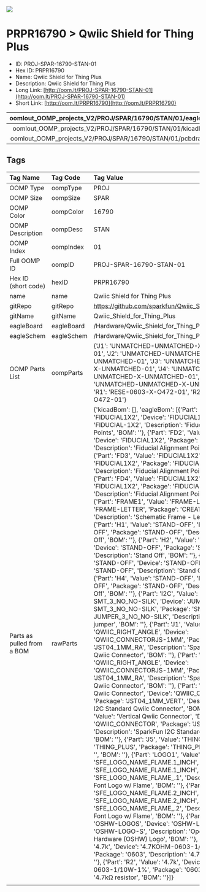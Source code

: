 


  
![][im]
# PRPR16790 > Qwiic Shield for Thing Plus

- ID: PROJ-SPAR-16790-STAN-01
- Hex ID: PRPR16790
- Name: Qwiic Shield for Thing Plus
- Description: Qwiic Shield for Thing Plus
- Long Link: [http://oom.lt/PROJ-SPAR-16790-STAN-01](http://oom.lt/PROJ-SPAR-16790-STAN-01)
- Short Link: [http://oom.lt/PRPR16790](http://oom.lt/PRPR16790)
  

|oomlout_OOMP_projects_V2/PROJ/SPAR/16790/STAN/01/eagleImage.png|oomlout_OOMP_projects_V2/PROJ/SPAR/16790/STAN/01/eagleSchemImage.png|oomlout_OOMP_projects_V2/PROJ/SPAR/16790/STAN/01/kicadPcb3dFront.png|oomlout_OOMP_projects_V2/PROJ/SPAR/16790/STAN/01/kicadPcb3dBack.png|
| :---: | :---: | :---: | :---: |
|oomlout_OOMP_projects_V2/PROJ/SPAR/16790/STAN/01/kicadPcb3d.png|oomlout_OOMP_projects_V2/PROJ/SPAR/16790/STAN/01/bomBack.png|oomlout_OOMP_projects_V2/PROJ/SPAR/16790/STAN/01/bomFront.png|oomlout_OOMP_projects_V2/PROJ/SPAR/16790/STAN/01/pcbdraw.svg|
|oomlout_OOMP_projects_V2/PROJ/SPAR/16790/STAN/01/pcbdrawBack.svg||||

## Tags
  

|Tag Name|Tag Code|Tag Value|
| :--- | :--- | :--- |
|OOMP Type|oompType|PROJ|
|OOMP Size|oompSize|SPAR|
|OOMP Color|oompColor|16790|
|OOMP Description|oompDesc|STAN|
|OOMP Index|oompIndex|01|
|Full OOMP ID|oompID|PROJ-SPAR-16790-STAN-01|
|Hex ID (short code)|hexID|PRPR16790|
|name|name|Qwiic Shield for Thing Plus|
|gitRepo|gitRepo|https://github.com/sparkfun/Qwiic_Shield_for_Thing_Plus|
|gitName|gitName|Qwiic_Shield_for_Thing_Plus|
|eagleBoard|eagleBoard|/Hardware/Qwiic_Shield_for_Thing_Plus.brd|
|eagleSchem|eagleSchem|/Hardware/Qwiic_Shield_for_Thing_Plus.sch|
|OOMP Parts List|oompParts|{'J1': 'UNMATCHED-UNMATCHED-X-UNMATCHED-01', 'J2': 'UNMATCHED-UNMATCHED-X-UNMATCHED-01', 'J3': 'UNMATCHED-UNMATCHED-X-UNMATCHED-01', 'J4': 'UNMATCHED-UNMATCHED-X-UNMATCHED-01', 'J5': 'UNMATCHED-UNMATCHED-X-UNMATCHED-01', 'R1': 'RESE-0603-X-O472-01', 'R2': 'RESE-0603-X-O472-01'}|
|Parts as pulled from a BOM|rawParts|{'kicadBom': [], 'eagleBom': [{'Part': 'FD1', 'Value': 'FIDUCIAL1X2', 'Device': 'FIDUCIAL1X2', 'Package': 'FIDUCIAL-1X2', 'Description': 'Fiducial Alignment Points', 'BOM': ''}, {'Part': 'FD2', 'Value': 'FIDUCIAL1X2', 'Device': 'FIDUCIAL1X2', 'Package': 'FIDUCIAL-1X2', 'Description': 'Fiducial Alignment Points', 'BOM': ''}, {'Part': 'FD3', 'Value': 'FIDUCIAL1X2', 'Device': 'FIDUCIAL1X2', 'Package': 'FIDUCIAL-1X2', 'Description': 'Fiducial Alignment Points', 'BOM': ''}, {'Part': 'FD4', 'Value': 'FIDUCIAL1X2', 'Device': 'FIDUCIAL1X2', 'Package': 'FIDUCIAL-1X2', 'Description': 'Fiducial Alignment Points', 'BOM': ''}, {'Part': 'FRAME1', 'Value': 'FRAME-LETTER', 'Device': 'FRAME-LETTER', 'Package': 'CREATIVE_COMMONS', 'Description': 'Schematic Frame - Letter', 'BOM': ''}, {'Part': 'H1', 'Value': 'STAND-OFF', 'Device': 'STAND-OFF', 'Package': 'STAND-OFF', 'Description': 'Stand Off', 'BOM': ''}, {'Part': 'H2', 'Value': 'STAND-OFF', 'Device': 'STAND-OFF', 'Package': 'STAND-OFF', 'Description': 'Stand Off', 'BOM': ''}, {'Part': 'H3', 'Value': 'STAND-OFF', 'Device': 'STAND-OFF', 'Package': 'STAND-OFF', 'Description': 'Stand Off', 'BOM': ''}, {'Part': 'H4', 'Value': 'STAND-OFF', 'Device': 'STAND-OFF', 'Package': 'STAND-OFF', 'Description': 'Stand Off', 'BOM': ''}, {'Part': 'I2C', 'Value': 'JUMPER-SMT_3_NO_NO-SILK', 'Device': 'JUMPER-SMT_3_NO_NO-SILK', 'Package': 'SMT-JUMPER_3_NO_NO-SILK', 'Description': 'Normally open jumper', 'BOM': ''}, {'Part': 'J1', 'Value': 'QWIIC_RIGHT_ANGLE', 'Device': 'QWIIC_CONNECTORJS-1MM', 'Package': 'JST04_1MM_RA', 'Description': 'SparkFun I2C Standard Qwiic Connector', 'BOM': ''}, {'Part': 'J2', 'Value': 'QWIIC_RIGHT_ANGLE', 'Device': 'QWIIC_CONNECTORJS-1MM', 'Package': 'JST04_1MM_RA', 'Description': 'SparkFun I2C Standard Qwiic Connector', 'BOM': ''}, {'Part': 'J3', 'Value': 'Vertical Qwiic Connector', 'Device': 'QWIIC_CONNECTOR', 'Package': 'JST04_1MM_VERT', 'Description': 'SparkFun I2C Standard Qwiic Connector', 'BOM': ''}, {'Part': 'J4', 'Value': 'Vertical Qwiic Connector', 'Device': 'QWIIC_CONNECTOR', 'Package': 'JST04_1MM_VERT', 'Description': 'SparkFun I2C Standard Qwiic Connector', 'BOM': ''}, {'Part': 'J5', 'Value': 'THING_PLUS', 'Device': 'THING_PLUS', 'Package': 'THING_PLUS', 'Description': '', 'BOM': ''}, {'Part': 'LOGO1', 'Value': 'SFE_LOGO_NAME_FLAME.1_INCH', 'Device': 'SFE_LOGO_NAME_FLAME.1_INCH', 'Package': 'SFE_LOGO_NAME_FLAME_.1', 'Description': 'SparkFun Font Logo w/ Flame', 'BOM': ''}, {'Part': 'LOGO2', 'Value': 'SFE_LOGO_NAME_FLAME.2_INCH', 'Device': 'SFE_LOGO_NAME_FLAME.2_INCH', 'Package': 'SFE_LOGO_NAME_FLAME_.2', 'Description': 'SparkFun Font Logo w/ Flame', 'BOM': ''}, {'Part': 'LOGO3', 'Value': 'OSHW-LOGOS', 'Device': 'OSHW-LOGOS', 'Package': 'OSHW-LOGO-S', 'Description': 'Open-Source Hardware (OSHW) Logo', 'BOM': ''}, {'Part': 'R1', 'Value': '4.7k', 'Device': '4.7KOHM-0603-1/10W-1%', 'Package': '0603', 'Description': '4.7kΩ resistor', 'BOM': ''}, {'Part': 'R2', 'Value': '4.7k', 'Device': '4.7KOHM-0603-1/10W-1%', 'Package': '0603', 'Description': '4.7kΩ resistor', 'BOM': ''}]}|
||||



[im]: PROJ/SPAR/16790/STAN/01/kicadPcb3d_450.png
